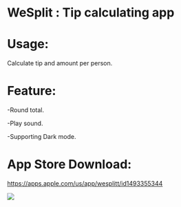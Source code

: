 # WeSplit :  Tip calculating app

# Usage:

Calculate tip and amount per person.

# Feature:

-Round total.



-Play sound.



-Supporting Dark mode.



# App Store Download: 
https://apps.apple.com/us/app/wesplitt/id1493355344




![](WeSplit.gif)
